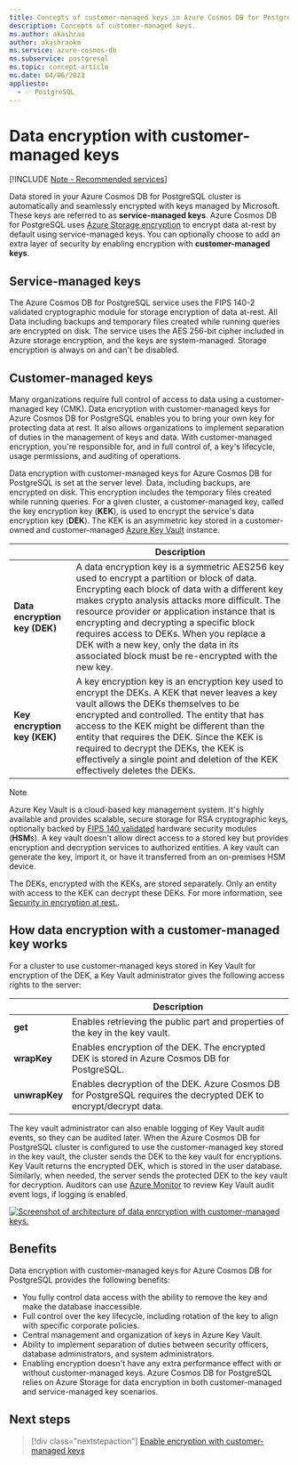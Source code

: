 ```yaml
---
title: Concepts of customer-managed keys in Azure Cosmos DB for PostgreSQL.
description: Concepts of customer-managed keys.
ms.author: akashrao
author: akashraokm
ms.service: azure-cosmos-db
ms.subservice: postgresql
ms.topic: concept-article
ms.date: 04/06/2023
appliesto:
  - ✅ PostgreSQL
---
```


# Data encryption with customer-managed keys

[!INCLUDE [Note - Recommended services](includes/note-recommended-services.md)]

Data stored in your Azure Cosmos DB for PostgreSQL cluster is automatically and seamlessly encrypted with keys managed by Microsoft. These keys are referred to as **service-managed keys**. Azure Cosmos DB for PostgreSQL uses [Azure Storage encryption](/azure/storage/common/storage-service-encryption) to encrypt data at-rest by default using service-managed keys.  You can optionally choose to add an extra layer of security by enabling encryption with **customer-managed keys**.



## Service-managed keys

The Azure Cosmos DB for PostgreSQL service uses the FIPS 140-2 validated cryptographic module for storage encryption of data at-rest. All Data including backups and temporary files created while running queries are encrypted on disk. The service uses the AES 256-bit cipher included in Azure storage encryption, and the keys are system-managed. Storage encryption is always on and can't be disabled.

## Customer-managed keys

Many organizations require full control of access to data using a customer-managed key (CMK). Data encryption with customer-managed keys for Azure Cosmos DB for PostgreSQL enables you to bring your own key for protecting data at rest. It also allows organizations to implement separation of duties in the management of keys and data. With customer-managed encryption, you're responsible for, and in full control of, a key's lifecycle, usage permissions, and auditing of operations.

Data encryption with customer-managed keys for Azure Cosmos DB for PostgreSQL is set at the server level. Data, including backups, are encrypted on disk. This encryption includes the temporary files created while running queries. For a given cluster, a customer-managed key, called the key encryption key (**KEK**), is used to encrypt the service's data encryption key (**DEK**). The KEK is an asymmetric key stored in a customer-owned and customer-managed [Azure Key Vault](/azure/key-vault/) instance.

| | Description |
| --- | --- |
| **Data encryption key (DEK)** | A data encryption key is a symmetric AES256 key used to encrypt a partition or block of data. Encrypting each block of data with a different key makes crypto analysis attacks more difficult. The resource provider or application instance that is encrypting and decrypting a specific block requires access to DEKs. When you replace a DEK with a new key, only the data in its associated block must be re-encrypted with the new key. |
| **Key encryption key (KEK)** | A key encryption key is an encryption key used to encrypt the DEKs. A KEK that never leaves a key vault allows the DEKs themselves to be encrypted and controlled. The entity that has access to the KEK might be different than the entity that requires the DEK. Since the KEK is required to decrypt the DEKs, the KEK is effectively a single point and deletion of the KEK effectively deletes the DEKs. |

> [!NOTE]
> Azure Key Vault is a cloud-based key management system. It's highly available and provides scalable, secure storage for RSA cryptographic keys, optionally backed by [FIPS 140 validated](/azure/key-vault/keys/about-keys#compliance) hardware security modules (**HSM**s). A key vault doesn't allow direct access to a stored key but provides encryption and decryption services to authorized entities. A key vault can generate the key, import it, or have it transferred from an on-premises HSM device.

The DEKs, encrypted with the KEKs, are stored separately. Only an entity with access to the KEK can decrypt these DEKs. For more information, see [Security in encryption at rest.](/azure/security/fundamentals/encryption-atrest).

## How data encryption with a customer-managed key works

For a cluster to use customer-managed keys stored in Key Vault for encryption of the DEK, a Key Vault administrator gives the following access rights to the server:

| | Description |
| --- | --- |
| **get** | Enables retrieving the public part and properties of the key in the key vault. |
| **wrapKey** | Enables encryption of the DEK. The encrypted DEK is stored in Azure Cosmos DB for PostgreSQL. |
| **unwrapKey** | Enables decryption of the DEK. Azure Cosmos DB for PostgreSQL requires the decrypted DEK to encrypt/decrypt data. |

The key vault administrator can also enable logging of Key Vault audit events, so they can be audited later.
When the Azure Cosmos DB for PostgreSQL cluster is configured to use the customer-managed key stored in the key vault, the cluster sends the DEK to the key vault for encryptions. Key Vault returns the encrypted DEK, which is stored in the user database. Similarly, when needed, the server sends the protected DEK to the key vault for decryption. Auditors can use  [Azure Monitor](/azure/azure-monitor/) to review Key Vault audit event logs, if logging is enabled.

[ ![Screenshot of architecture of data enrcryption with customer-managed keys.](media/concepts-customer-managed-keys/architecture-customer-managed-keys.png)](media/concepts-customer-managed-keys/architecture-customer-managed-keys.png#lightbox)

## Benefits

Data encryption with customer-managed keys for Azure Cosmos DB for PostgreSQL provides the following benefits:

- You fully control data access with the ability to remove the key and make the database inaccessible.
- Full control over the key lifecycle, including rotation of the key to align with specific corporate policies.
- Central management and organization of keys in Azure Key Vault.
- Ability to implement separation of duties between security officers, database administrators, and system administrators.
- Enabling encryption doesn't have any extra performance effect with or without customer-managed keys. Azure Cosmos DB for PostgreSQL relies on Azure Storage for data encryption in both customer-managed and service-managed key scenarios.

## Next steps

>[!div class="nextstepaction"]
>[Enable encryption with customer-managed keys](how-to-customer-managed-keys.md)
